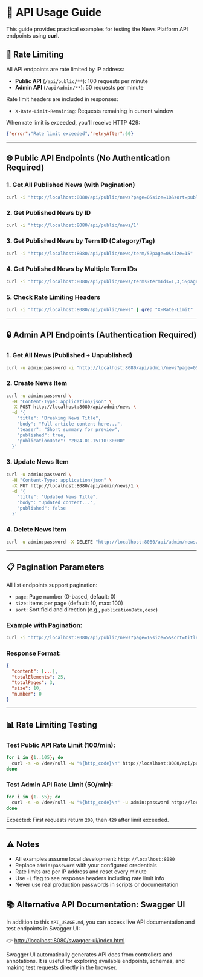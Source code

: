 # 📡 API Usage Guide

This guide provides practical examples for testing the News Platform API endpoints using **curl**.

## 🚦 Rate Limiting

All API endpoints are rate limited by IP address:
- **Public API** (`/api/public/**`): 100 requests per minute
- **Admin API** (`/api/admin/**`): 50 requests per minute

Rate limit headers are included in responses:
- `X-Rate-Limit-Remaining`: Requests remaining in current window

When rate limit is exceeded, you'll receive HTTP 429:
```json
{"error":"Rate limit exceeded","retryAfter":60}
```

---
## 🌐 Public API Endpoints (No Authentication Required)

### 1. Get All Published News (with Pagination)
```bash
curl -i "http://localhost:8080/api/public/news?page=0&size=10&sort=publicationDate,desc"
```

### 2. Get Published News by ID
```bash
curl -i "http://localhost:8080/api/public/news/1"
```

### 3. Get Published News by Term ID (Category/Tag)
```bash
curl -i "http://localhost:8080/api/public/news/term/5?page=0&size=15"
```

### 4. Get Published News by Multiple Term IDs
```bash
curl -i "http://localhost:8080/api/public/news/terms?termIds=1,3,5&page=0&size=20"
```

### 5. Check Rate Limiting Headers
```bash
curl -i "http://localhost:8080/api/public/news" | grep "X-Rate-Limit"
```

---

## 🔒 Admin API Endpoints (Authentication Required)

### 1. Get All News (Published + Unpublished)
```bash
curl -u admin:password -i "http://localhost:8080/api/admin/news?page=0&size=10"
```

### 2. Create News Item
```bash
curl -u admin:password \
  -H "Content-Type: application/json" \
  -X POST http://localhost:8080/api/admin/news \
  -d '{
    "title": "Breaking News Title",
    "body": "Full article content here...",
    "teaser": "Short summary for preview",
    "published": true,
    "publicationDate": "2024-01-15T10:30:00"
  }'
```

### 3. Update News Item
```bash
curl -u admin:password \
  -H "Content-Type: application/json" \
  -X PUT http://localhost:8080/api/admin/news/1 \
  -d '{
    "title": "Updated News Title",
    "body": "Updated content...",
    "published": false
  }'
```

### 4. Delete News Item
```bash
curl -u admin:password -X DELETE "http://localhost:8080/api/admin/news/1"
```
---

## 📋 Pagination Parameters

All list endpoints support pagination:
- `page`: Page number (0-based, default: 0)
- `size`: Items per page (default: 10, max: 100)
- `sort`: Sort field and direction (e.g., `publicationDate,desc`)

### Example with Pagination:
```bash
curl -i "http://localhost:8080/api/public/news?page=1&size=5&sort=title,asc"
```

### Response Format:
```json
{
  "content": [...],
  "totalElements": 25,
  "totalPages": 3,
  "size": 10,
  "number": 0
}
```

---

## 📊 Rate Limiting Testing

### Test Public API Rate Limit (100/min):
```bash
for i in {1..105}; do 
  curl -s -o /dev/null -w "%{http_code}\n" http://localhost:8080/api/public/news
done
```

### Test Admin API Rate Limit (50/min):
```bash
for i in {1..55}; do 
  curl -s -o /dev/null -w "%{http_code}\n" -u admin:password http://localhost:8080/api/admin/news
done
```

Expected: First requests return `200`, then `429` after limit exceeded.

---

## ⚠️ Notes
- All examples assume local development: `http://localhost:8080`
- Replace `admin:password` with your configured credentials
- Rate limits are per IP address and reset every minute
- Use `-i` flag to see response headers including rate limit info
- Never use real production passwords in scripts or documentation

## 📚 Alternative API Documentation: Swagger UI

In addition to this `API_USAGE.md`, you can access live API documentation and test endpoints in Swagger UI:

👉 [http://localhost:8080/swagger-ui/index.html](http://localhost:8080/swagger-ui/index.html)

Swagger UI automatically generates API docs from controllers and annotations.
It is useful for exploring available endpoints, schemas, and making test requests directly in the browser.